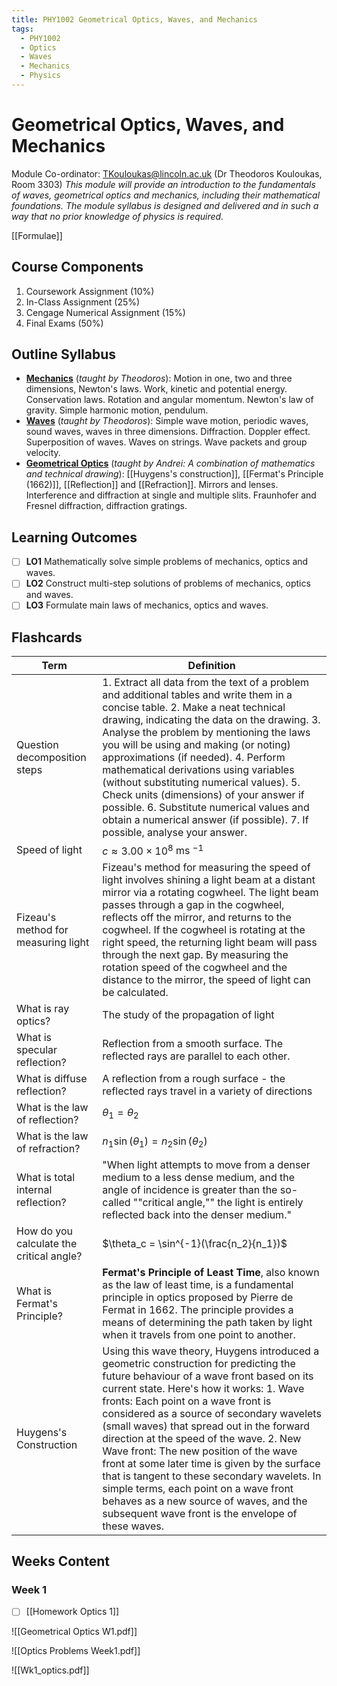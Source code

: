 ```yaml
---
title: PHY1002 Geometrical Optics, Waves, and Mechanics
tags:
  - PHY1002
  - Optics
  - Waves
  - Mechanics
  - Physics
---
```

# Geometrical Optics, Waves, and Mechanics
Module Co-ordinator: TKouloukas@lincoln.ac.uk (Dr Theodoros Kouloukas, Room 3303)
*This module will provide an introduction to the fundamentals of waves, geometrical optics and mechanics, including their mathematical foundations. The module syllabus is designed and delivered and in such a way that no prior knowledge of physics is required.*

[[Formulae]]
## Course Components
1. Coursework Assignment (10%)
2. In-Class Assignment (25%)
3. Cengage Numerical Assignment (15%)
4. Final Exams (50%)
## Outline Syllabus
- **[Mechanics](History%20of%20Mechanics.md)** (*taught by Theodoros*): Motion in one, two and three dimensions, Newton's laws. Work, kinetic and potential energy. Conservation laws. Rotation and angular momentum. Newton's law of gravity. Simple harmonic motion, pendulum.
- **[Waves](History%20of%20Waves.md)** (*taught by Theodoros*): Simple wave motion, periodic waves, sound waves, waves in three dimensions. Diffraction. Doppler effect. Superposition of waves. Waves on strings. Wave packets and group velocity.
- **[Geometrical Optics](History%20of%20Geometrical%20Optics.md)** (*taught by Andrei: A combination of mathematics and technical drawing*): [[Huygens's construction]], [[Fermat's Principle (1662)]], [[Reflection]] and [[Refraction]]. Mirrors and lenses. Interference and diffraction at single and multiple slits. Fraunhofer and Fresnel diffraction, diffraction gratings.
## Learning Outcomes
- [ ] **LO1** Mathematically solve simple problems of mechanics, optics and waves.
- [ ] **LO2** Construct multi-step solutions of problems of mechanics, optics and waves.
- [ ] **LO3** Formulate main laws of mechanics, optics and waves.
## Flashcards
| Term                   | Definition                                                                                                                                                                                                                               |
|------------------------|------------------------------------------------------------------------------------------------------------------------------------------------------------------------------------------------------------------------------------------|
| Question decomposition steps | 1. Extract all data from the text of a problem and additional tables and write them in a concise table. 2. Make a neat technical drawing, indicating the data on the drawing. 3. Analyse the problem by mentioning the laws you will be using and making (or noting) approximations (if needed). 4. Perform mathematical derivations using variables (without substituting numerical values). 5. Check units (dimensions) of your answer if possible. 6. Substitute numerical values and obtain a numerical answer (if possible). 7. If possible, analyse your answer. |
| Speed of light | $c\approx3.00\times10^8$ ms $^{-1}$ |
| Fizeau's method for measuring light | Fizeau's method for measuring the speed of light involves shining a light beam at a distant mirror via a rotating cogwheel. The light beam passes through a gap in the cogwheel, reflects off the mirror, and returns to the cogwheel. If the cogwheel is rotating at the right speed, the returning light beam will pass through the next gap. By measuring the rotation speed of the cogwheel and the distance to the mirror, the speed of light can be calculated. |
| What is ray optics? | The study of the propagation of light |
| What is specular reflection? | Reflection from a smooth surface. The reflected rays are parallel to each other. |
| What is diffuse reflection? | A reflection from a rough surface - the reflected rays travel in a variety of directions |
| What is the law of reflection? | $\theta_1=\theta_2$ |
| What is the law of refraction? | $n_1\sin(\theta_1) = n_2\sin(\theta_2)$ |
| What is total internal reflection? | "When light attempts to move from a denser medium to a less dense medium, and the angle of incidence is greater than the so-called ""critical angle,"" the light is entirely reflected back into the denser medium." |
| How do you calculate the critical angle? | $\theta_c = \sin^{-1}(\frac{n_2}{n_1})$ |
| What is Fermat's Principle? | **Fermat's Principle of Least Time**, also known as the law of least time, is a fundamental principle in optics proposed by Pierre de Fermat in 1662. The principle provides a means of determining the path taken by light when it travels from one point to another. |
| Huygens's Construction | Using this wave theory, Huygens introduced a geometric construction for predicting the future behaviour of a wave front based on its current state. Here's how it works:  1. Wave fronts: Each point on a wave front is considered as a source of secondary wavelets (small waves) that spread out in the forward direction at the speed of the wave.   2. New Wave front: The new position of the wave front at some later time is given by the surface that is tangent to these secondary wavelets.   In simple terms, each point on a wave front behaves as a new source of waves, and the subsequent wave front is the envelope of these waves.
## Weeks Content
### Week 1
 - [ ] [[Homework Optics 1]]

![[Geometrical Optics W1.pdf]]

![[Optics Problems Week1.pdf]]

![[Wk1_optics.pdf]]